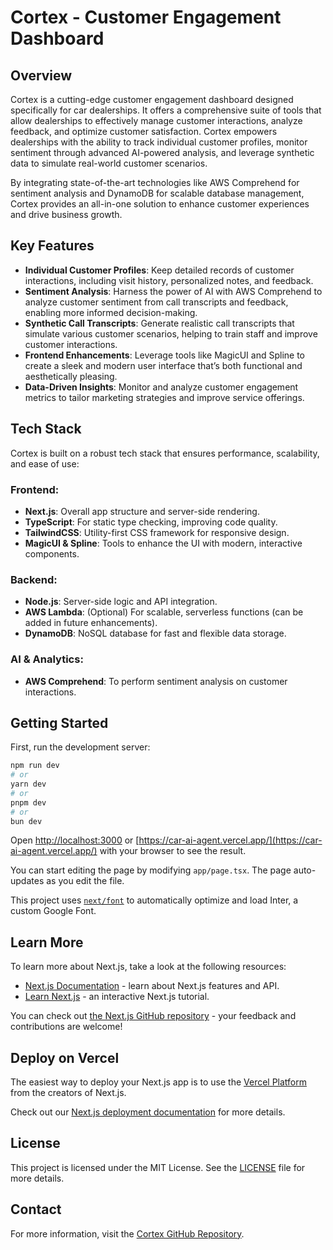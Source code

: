 # Cortex - Customer Engagement Dashboard

## Overview
Cortex is a cutting-edge customer engagement dashboard designed specifically for car dealerships. It offers a comprehensive suite of tools that allow dealerships to effectively manage customer interactions, analyze feedback, and optimize customer satisfaction. Cortex empowers dealerships with the ability to track individual customer profiles, monitor sentiment through advanced AI-powered analysis, and leverage synthetic data to simulate real-world customer scenarios.

By integrating state-of-the-art technologies like AWS Comprehend for sentiment analysis and DynamoDB for scalable database management, Cortex provides an all-in-one solution to enhance customer experiences and drive business growth.

## Key Features
- **Individual Customer Profiles**: Keep detailed records of customer interactions, including visit history, personalized notes, and feedback.
- **Sentiment Analysis**: Harness the power of AI with AWS Comprehend to analyze customer sentiment from call transcripts and feedback, enabling more informed decision-making.
- **Synthetic Call Transcripts**: Generate realistic call transcripts that simulate various customer scenarios, helping to train staff and improve customer interactions.
- **Frontend Enhancements**: Leverage tools like MagicUI and Spline to create a sleek and modern user interface that’s both functional and aesthetically pleasing.
- **Data-Driven Insights**: Monitor and analyze customer engagement metrics to tailor marketing strategies and improve service offerings.

## Tech Stack
Cortex is built on a robust tech stack that ensures performance, scalability, and ease of use:

### Frontend:
- **Next.js**: Overall app structure and server-side rendering.
- **TypeScript**: For static type checking, improving code quality.
- **TailwindCSS**: Utility-first CSS framework for responsive design.
- **MagicUI & Spline**: Tools to enhance the UI with modern, interactive components.

### Backend:
- **Node.js**: Server-side logic and API integration.
- **AWS Lambda**: (Optional) For scalable, serverless functions (can be added in future enhancements).
- **DynamoDB**: NoSQL database for fast and flexible data storage.

### AI & Analytics:
- **AWS Comprehend**: To perform sentiment analysis on customer interactions.

## Getting Started

First, run the development server:

```bash
npm run dev
# or
yarn dev
# or
pnpm dev
# or
bun dev
```

Open [http://localhost:3000](http://localhost:3000) or [https://car-ai-agent.vercel.app/](https://car-ai-agent.vercel.app/) with your browser to see the result.

You can start editing the page by modifying `app/page.tsx`. The page auto-updates as you edit the file.

This project uses [`next/font`](https://nextjs.org/docs/basic-features/font-optimization) to automatically optimize and load Inter, a custom Google Font.

## Learn More

To learn more about Next.js, take a look at the following resources:

- [Next.js Documentation](https://nextjs.org/docs) - learn about Next.js features and API.
- [Learn Next.js](https://nextjs.org/learn) - an interactive Next.js tutorial.

You can check out [the Next.js GitHub repository](https://github.com/vercel/next.js/) - your feedback and contributions are welcome!

## Deploy on Vercel

The easiest way to deploy your Next.js app is to use the [Vercel Platform](https://vercel.com/new?utm_medium=default-template&filter=next.js&utm_source=create-next-app&utm_campaign=create-next-app-readme) from the creators of Next.js.

Check out our [Next.js deployment documentation](https://nextjs.org/docs/deployment) for more details.

## License
This project is licensed under the MIT License. See the [LICENSE](LICENSE) file for more details.

## Contact
For more information, visit the [Cortex GitHub Repository](https://github.com/ahkamboh/Cortex).
```

